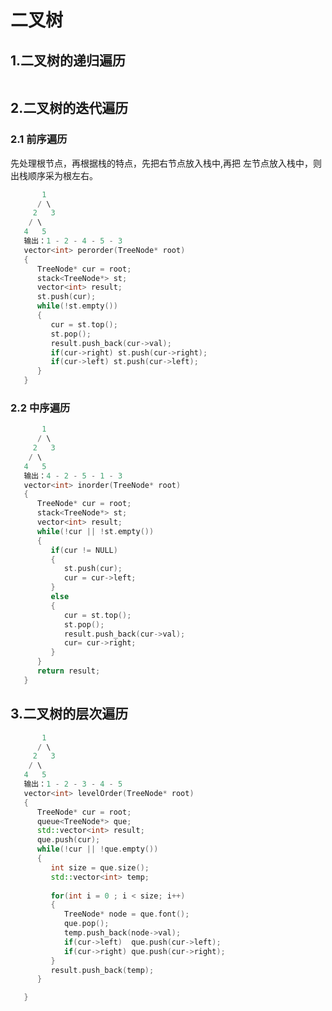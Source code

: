 <!--

 * @Author: YiFu
 * @Date: 2024-06-08 21:59:12
 * @LastEditors: YiFu
 * @LastEditTime: 2024-09-03 09:25:11
 * @FilePath: \Tree\Redeme.md
-->

# 二叉树
## 1.二叉树的递归遍历
```c++

```



## 2.二叉树的迭代遍历
### 2.1 前序遍历
   先处理根节点，再根据栈的特点，先把右节点放入栈中,再把
左节点放入栈中，则出栈顺序采为根左右。
```c++
       1
      / \
     2   3
    / \
   4   5
   输出：1 - 2 - 4 - 5 - 3
   vector<int> perorder(TreeNode* root)
   {
      TreeNode* cur = root;
      stack<TreeNode*> st;
      vector<int> result;
      st.push(cur);
      while(!st.empty())
      {
         cur = st.top();
         st.pop();
         result.push_back(cur->val);
         if(cur->right) st.push(cur->right);
         if(cur->left) st.push(cur->left);
      }
   }

```
### 2.2 中序遍历
```c++
       1
      / \
     2   3
    / \
   4   5
   输出：4 - 2 - 5 - 1 - 3
   vector<int> inorder(TreeNode* root)
   {
      TreeNode* cur = root;
      stack<TreeNode*> st;
      vector<int> result;
      while(!cur || !st.empty())
      {
         if(cur != NULL)
         {
            st.push(cur);
            cur = cur->left;
         }
         else
         {
            cur = st.top();
            st.pop();
            result.push_back(cur->val);
            cur= cur->right;
         }
      }
      return result;
   }
```
## 3.二叉树的层次遍历
```c++
       1
      / \
     2   3
    / \
   4   5
   输出：1 - 2 - 3 - 4 - 5
   vector<int> levelOrder(TreeNode* root)
   {
      TreeNode* cur = root;
      queue<TreeNode*> que;
      std::vector<int> result;
      que.push(cur);
      while(!cur || !que.empty())
      {
         int size = que.size();
         std::vector<int> temp;
         
         for(int i = 0 ; i < size; i++)
         {
            TreeNode* node = que.font();
            que.pop();
            temp.push_back(node->val);  
            if(cur->left)  que.push(cur->left);
            if(cur->right) que.push(cur->right);
         }
         result.push_back(temp);
      }

   }
```